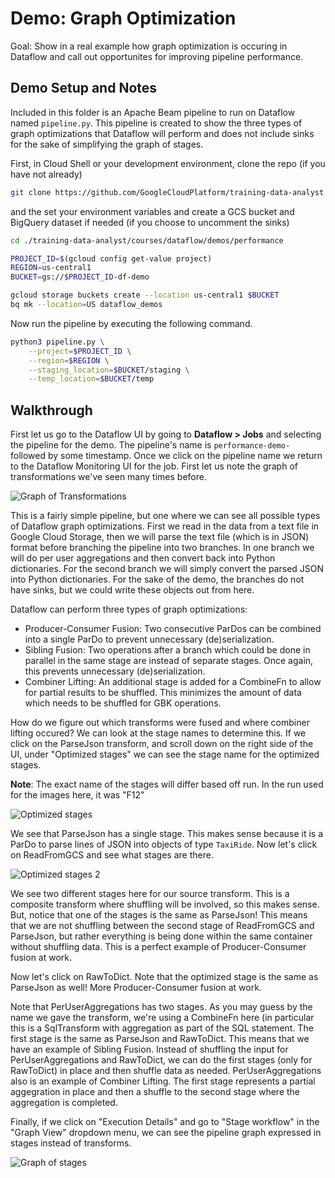 # Demo: Graph Optimization 

Goal: Show in a real example how graph optimization is occuring in Dataflow and call out opportunites for improving pipeline performance.

## Demo Setup and Notes

Included in this folder is an Apache Beam pipeline to run on Dataflow named `pipeline.py`. This pipeline is created to show the three types of graph optimizations that Dataflow will perform and does not include sinks for the sake of simplifying the graph of stages.

First, in Cloud Shell or your development environment, clone the repo (if you have not already)

```bash
git clone https://github.com/GoogleCloudPlatform/training-data-analyst
```

and the set your environment variables and create a GCS bucket and BigQuery dataset if needed (if you choose to uncomment the sinks)

```bash
cd ./training-data-analyst/courses/dataflow/demos/performance

PROJECT_ID=$(gcloud config get-value project)
REGION=us-central1
BUCKET=gs://$PROJECT_ID-df-demo

gcloud storage buckets create --location us-central1 $BUCKET
bq mk --location=US dataflow_demos
```

Now run the pipeline by executing the following command.


```bash
python3 pipeline.py \
    --project=$PROJECT_ID \
    --region=$REGION \
    --staging_location=$BUCKET/staging \
    --temp_location=$BUCKET/temp
```
## Walkthrough

First let us go to the Dataflow UI by going to **Dataflow > Jobs** and selecting the pipeline for the demo. The pipeline's name is `performance-demo-` followed by some timestamp. Once we click on the pipeline name we return to the Dataflow Monitoring UI for the job. First let us note the graph of transformations we've seen many times before.

![Graph of Transformations](./img/TransformGraph.png)

This is a fairly simple pipeline, but one where we can see all possible types of Dataflow graph optimizations. First we read in the data from a text file in Google Cloud Storage, then we will parse the text file (which is in JSON) format before branching the pipeline into two branches. In one branch we will do per user aggregations and then convert back into Python dictionaries. For the second branch we will simply convert the parsed JSON into Python dictionaries. For the sake of the demo, the branches do not have sinks, but we could write these objects out from here.

Dataflow can perform three types of graph optimizations:

* Producer-Consumer Fusion: Two consecutive ParDos can be combined into a single ParDo to prevent unnecessary (de)serialization.
* Sibling Fusion: Two operations after a branch which could be done in parallel in the same stage are instead of separate stages. Once again, this prevents unnecessary (de)serialization.
* Combiner Lifting: An additional stage is added for a CombineFn to allow for partial results to be shuffled. This minimizes the amount of data which needs to be shuffled for GBK operations.

How do we figure out which transforms were fused and where combiner lifting occured? We can look at the stage names to determine this. If we click on the ParseJson transform, and scroll down on the right side of the UI, under "Optimized stages" we can see the stage name for the optimized stages.

**Note**: The exact name of the stages will differ based off run. In the run used for the images here, it was "F12"

![Optimized stages](./img/Stages.png) 

We see that ParseJson has a single stage. This makes sense because it is a ParDo to parse lines of JSON into objects of type `TaxiRide`. Now let's click on ReadFromGCS and see what stages are there.

![Optimized stages 2](./img/Stages2.png) 

We see two different stages here for our source transform. This is a composite transform where shuffling will be involved, so this makes sense. But, notice that one of the stages is the same as ParseJson! This means that we are not shuffling between the second stage of ReadFromGCS and ParseJson, but rather everything is being done within the same container without shuffling data. This is a perfect example of Producer-Consumer fusion at work.

Now let's click on RawToDict. Note that the optimized stage is the same as ParseJson as well! More Producer-Consumer fusion at work.

Note that PerUserAggregations has two stages. As you may guess by the name we gave the transform, we're using a CombineFn here (in particular this is a SqlTransform with aggregation as part of the SQL statement. The first stage is the same as ParseJson and RawToDict. This means that we have an example of Sibling Fusion. Instead of shuffling the input for PerUserAggregations and RawToDict, we can do the first stages (only for RawToDict) in place and then shuffle data as needed. PerUserAggregations also is an example of Combiner Lifting. The first stage represents a partial aggegration in place and then a shuffle to the second stage where the aggregation is completed.

Finally, if we click on "Execution Details" and go to "Stage workflow" in the "Graph View" dropdown menu, we can see the pipeline graph expressed in stages instead of transforms.

![Graph of stages](./img/StageGraph.png) 






